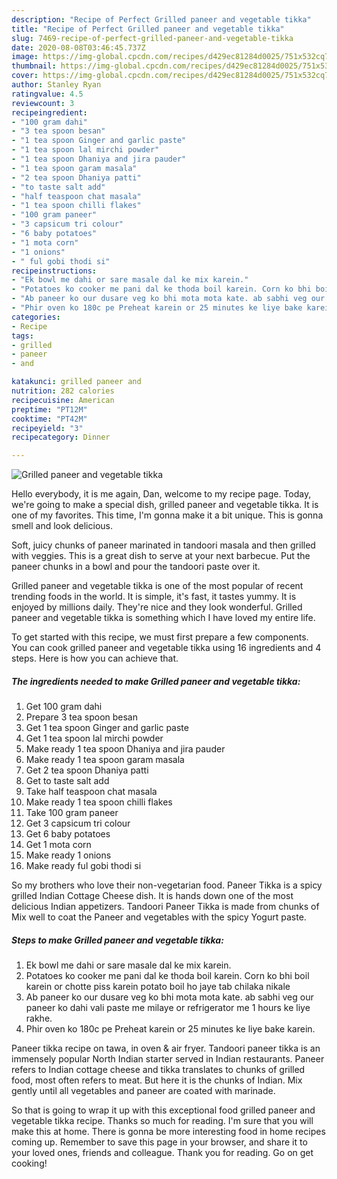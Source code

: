 ```yaml
---
description: "Recipe of Perfect Grilled paneer and vegetable tikka"
title: "Recipe of Perfect Grilled paneer and vegetable tikka"
slug: 7469-recipe-of-perfect-grilled-paneer-and-vegetable-tikka
date: 2020-08-08T03:46:45.737Z
image: https://img-global.cpcdn.com/recipes/d429ec81284d0025/751x532cq70/grilled-paneer-and-vegetable-tikka-recipe-main-photo.jpg
thumbnail: https://img-global.cpcdn.com/recipes/d429ec81284d0025/751x532cq70/grilled-paneer-and-vegetable-tikka-recipe-main-photo.jpg
cover: https://img-global.cpcdn.com/recipes/d429ec81284d0025/751x532cq70/grilled-paneer-and-vegetable-tikka-recipe-main-photo.jpg
author: Stanley Ryan
ratingvalue: 4.5
reviewcount: 3
recipeingredient:
- "100 gram dahi"
- "3 tea spoon besan"
- "1 tea spoon Ginger and garlic paste"
- "1 tea spoon lal mirchi powder"
- "1 tea spoon Dhaniya and jira pauder"
- "1 tea spoon garam masala"
- "2 tea spoon Dhaniya patti"
- "to taste salt add"
- "half teaspoon chat masala"
- "1 tea spoon chilli flakes"
- "100 gram paneer"
- "3 capsicum tri colour"
- "6 baby potatoes"
- "1 mota corn"
- "1 onions"
- " ful gobi thodi si"
recipeinstructions:
- "Ek bowl me dahi or sare masale dal ke mix karein."
- "Potatoes ko cooker me pani dal ke thoda boil karein. Corn ko bhi boil karein or chotte piss karein potato boil ho jaye tab chilaka nikale"
- "Ab paneer ko our dusare veg ko bhi mota mota kate. ab sabhi veg our paneer ko dahi vali paste me milaye or refrigerator me 1 hours ke liye rakhe."
- "Phir oven ko 180c pe Preheat karein or 25 minutes ke liye bake karein."
categories:
- Recipe
tags:
- grilled
- paneer
- and

katakunci: grilled paneer and 
nutrition: 282 calories
recipecuisine: American
preptime: "PT12M"
cooktime: "PT42M"
recipeyield: "3"
recipecategory: Dinner

---
```



![Grilled paneer and vegetable tikka](https://img-global.cpcdn.com/recipes/d429ec81284d0025/751x532cq70/grilled-paneer-and-vegetable-tikka-recipe-main-photo.jpg)

Hello everybody, it is me again, Dan, welcome to my recipe page. Today, we're going to make a special dish, grilled paneer and vegetable tikka. It is one of my favorites. This time, I'm gonna make it a bit unique. This is gonna smell and look delicious.

Soft, juicy chunks of paneer marinated in tandoori masala and then grilled with veggies. This is a great dish to serve at your next barbecue. Put the paneer chunks in a bowl and pour the tandoori paste over it.

Grilled paneer and vegetable tikka is one of the most popular of recent trending foods in the world. It is simple, it's fast, it tastes yummy. It is enjoyed by millions daily. They're nice and they look wonderful. Grilled paneer and vegetable tikka is something which I have loved my entire life.


To get started with this recipe, we must first prepare a few components. You can cook grilled paneer and vegetable tikka using 16 ingredients and 4 steps. Here is how you can achieve that.

<!--inarticleads1-->

##### The ingredients needed to make Grilled paneer and vegetable tikka:

1. Get 100 gram dahi
1. Prepare 3 tea spoon besan
1. Get 1 tea spoon Ginger and garlic paste
1. Get 1 tea spoon lal mirchi powder
1. Make ready 1 tea spoon Dhaniya and jira pauder
1. Make ready 1 tea spoon garam masala
1. Get 2 tea spoon Dhaniya patti
1. Get to taste salt add
1. Take half teaspoon chat masala
1. Make ready 1 tea spoon chilli flakes
1. Take 100 gram paneer
1. Get 3 capsicum tri colour
1. Get 6 baby potatoes
1. Get 1 mota corn
1. Make ready 1 onions
1. Make ready  ful gobi thodi si


So my brothers who love their non-vegetarian food. Paneer Tikka is a spicy grilled Indian Cottage Cheese dish. It is hands down one of the most delicious Indian appetizers. Tandoori Paneer Tikka is made from chunks of Mix well to coat the Paneer and vegetables with the spicy Yogurt paste. 

<!--inarticleads2-->

##### Steps to make Grilled paneer and vegetable tikka:

1. Ek bowl me dahi or sare masale dal ke mix karein.
1. Potatoes ko cooker me pani dal ke thoda boil karein. Corn ko bhi boil karein or chotte piss karein potato boil ho jaye tab chilaka nikale
1. Ab paneer ko our dusare veg ko bhi mota mota kate. ab sabhi veg our paneer ko dahi vali paste me milaye or refrigerator me 1 hours ke liye rakhe.
1. Phir oven ko 180c pe Preheat karein or 25 minutes ke liye bake karein.


Paneer tikka recipe on tawa, in oven &amp; air fryer. Tandoori paneer tikka is an immensely popular North Indian starter served in Indian restaurants. Paneer refers to Indian cottage cheese and tikka translates to chunks of grilled food, most often refers to meat. But here it is the chunks of Indian. Mix gently until all vegetables and paneer are coated with marinade. 

So that is going to wrap it up with this exceptional food grilled paneer and vegetable tikka recipe. Thanks so much for reading. I'm sure that you will make this at home. There is gonna be more interesting food in home recipes coming up. Remember to save this page in your browser, and share it to your loved ones, friends and colleague. Thank you for reading. Go on get cooking!
